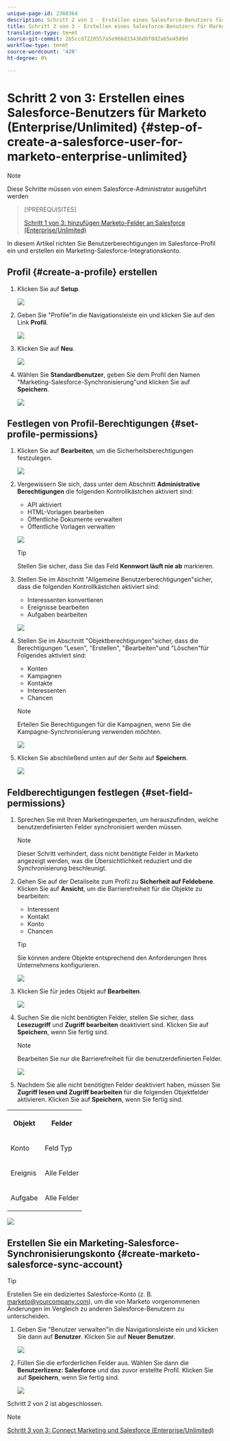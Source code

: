 ```yaml
---
unique-page-id: 2360364
description: Schritt 2 von 3 - Erstellen eines Salesforce-Benutzers für Marketing (Enterprise/Unlimited - Marketing Docs - Produktdokumentation
title: Schritt 2 von 3 - Erstellen eines Salesforce-Benutzers für Marketing (Enterprise/Unlimited)
translation-type: tm+mt
source-git-commit: 2b5ccd7220557a5e966d33436d0f0d2a65e4589d
workflow-type: tm+mt
source-wordcount: '420'
ht-degree: 0%

---
```



# Schritt 2 von 3: Erstellen eines Salesforce-Benutzers für Marketo (Enterprise/Unlimited) {#step-of-create-a-salesforce-user-for-marketo-enterprise-unlimited}

>[!NOTE]
>
>Diese Schritte müssen von einem Salesforce-Administrator ausgeführt werden

>[!PREREQUISITES]
>
>[Schritt 1 von 3: hinzufügen Marketo-Felder an Salesforce (Enterprise/Unlimited)](/help/marketo/product-docs/crm-sync/salesforce-sync/setup/enterprise-unlimited-edition/step-1-of-3-add-marketo-fields-to-salesforce-enterprise-unlimited.md)

In diesem Artikel richten Sie Benutzerberechtigungen im Salesforce-Profil ein und erstellen ein Marketing-Salesforce-Integrationskonto.

## Profil {#create-a-profile} erstellen

1. Klicken Sie auf **Setup**.

   ![](assets/image2015-6-11-16-3a15-3a27.png)

1. Geben Sie &quot;Profile&quot;in die Navigationsleiste ein und klicken Sie auf den Link **Profil**.

   ![](assets/sfdc-profiles-hands.png)

1. Klicken Sie auf **Neu**.

   ![](assets/image2014-12-9-9-3a19-3a15.png)

1. Wählen Sie **Standardbenutzer**, geben Sie dem Profil den Namen &quot;Marketing-Salesforce-Synchronisierung&quot;und klicken Sie auf **Speichern**.

   ![](assets/image2014-12-9-9-3a19-3a22.png)

## Festlegen von Profil-Berechtigungen {#set-profile-permissions}

1. Klicken Sie auf **Bearbeiten**, um die Sicherheitsberechtigungen festzulegen.

   ![](assets/image2014-12-9-9-3a19-3a30.png)

1. Vergewissern Sie sich, dass unter dem Abschnitt **Administrative Berechtigungen** die folgenden Kontrollkästchen aktiviert sind:

   * API aktiviert
   * HTML-Vorlagen bearbeiten
   * Öffentliche Dokumente verwalten
   * Öffentliche Vorlagen verwalten

   ![](assets/image2014-12-9-9-3a19-3a38.png)

   >[!TIP]
   >
   >Stellen Sie sicher, dass Sie das Feld **Kennwort läuft nie ab** markieren.

1. Stellen Sie im Abschnitt &quot;Allgemeine Benutzerberechtigungen&quot;sicher, dass die folgenden Kontrollkästchen aktiviert sind:

   * Interessenten konvertieren
   * Ereignisse bearbeiten
   * Aufgaben bearbeiten

   ![](assets/image2014-12-9-9-3a19-3a47.png)

1. Stellen Sie im Abschnitt &quot;Objektberechtigungen&quot;sicher, dass die Berechtigungen &quot;Lesen&quot;, &quot;Erstellen&quot;, &quot;Bearbeiten&quot;und &quot;Löschen&quot;für Folgendes aktiviert sind:

   * Konten
   * Kampagnen
   * Kontakte
   * Interessenten
   * Chancen

   >[!NOTE]
   >
   >Erteilen Sie Berechtigungen für die Kampagnen, wenn Sie die Kampagne-Synchronisierung verwenden möchten.

   ![](assets/image2014-12-9-9-3a19-3a57.png)

1. Klicken Sie abschließend unten auf der Seite auf **Speichern**.

   ![](assets/image2014-12-9-9-3a20-3a5.png)

## Feldberechtigungen festlegen {#set-field-permissions}

1. Sprechen Sie mit Ihren Marketingexperten, um herauszufinden, welche benutzerdefinierten Felder synchronisiert werden müssen.

   >[!NOTE]
   >
   >Dieser Schritt verhindert, dass nicht benötigte Felder in Marketo angezeigt werden, was die Übersichtlichkeit reduziert und die Synchronisierung beschleunigt.

1. Gehen Sie auf der Detailseite zum Profil zu **Sicherheit auf Feldebene**. Klicken Sie auf **Ansicht**, um die Barrierefreiheit für die Objekte zu bearbeiten:

   * Interessent
   * Kontakt
   * Konto
   * Chancen

   >[!TIP]
   >
   >Sie können andere Objekte entsprechend den Anforderungen Ihres Unternehmens konfigurieren.

   ![](assets/image2014-12-9-9-3a20-3a14.png)

1. Klicken Sie für jedes Objekt auf **Bearbeiten**.

   ![](assets/sfdc-sync-field-edit1.png)

1. Suchen Sie die nicht benötigten Felder, stellen Sie sicher, dass **Lesezugriff** und **Zugriff bearbeiten** deaktiviert sind. Klicken Sie auf **Speichern**, wenn Sie fertig sind.

   >[!NOTE]
   >
   >Bearbeiten Sie nur die Barrierefreiheit für die benutzerdefinierten Felder.

   ![](assets/sfdc-sync-field-edit2.png)

1. Nachdem Sie alle nicht benötigten Felder deaktiviert haben, müssen Sie **Zugriff lesen und Zugriff bearbeiten** für die folgenden Objektfelder aktivieren. Klicken Sie auf **Speichern**, wenn Sie fertig sind.

<table> 
 <tbody> 
  <tr> 
   <th colspan="1" rowspan="1"><p>Objekt</p></th> 
   <th colspan="1" rowspan="1"><p>Felder</p></th> 
  </tr> 
  <tr> 
   <td colspan="1" rowspan="1"><p>Konto</p></td> 
   <td colspan="1" rowspan="1"><p>Feld Typ</p></td> 
  </tr> 
  <tr> 
   <td colspan="1" rowspan="1"><p>Ereignis</p></td> 
   <td colspan="1" rowspan="1"><p>Alle Felder</p></td> 
  </tr> 
  <tr> 
   <td colspan="1" rowspan="1"><p>Aufgabe</p></td> 
   <td colspan="1" rowspan="1"><p>Alle Felder</p></td> 
  </tr> 
 </tbody> 
</table>

![](assets/sfdc-check-the-boxes.png)

## Erstellen Sie ein Marketing-Salesforce-Synchronisierungskonto {#create-marketo-salesforce-sync-account}

>[!TIP]
>
>Erstellen Sie ein dediziertes Salesforce-Konto (z. B. marketo@yourcompany.com), um die von Marketo vorgenommenen Änderungen im Vergleich zu anderen Salesforce-Benutzern zu unterscheiden.

1. Geben Sie &quot;Benutzer verwalten&quot;in die Navigationsleiste ein und klicken Sie dann auf **Benutzer**. Klicken Sie auf **Neuer Benutzer**.

   ![](assets/sfdc-new-users.png)

1. Füllen Sie die erforderlichen Felder aus. Wählen Sie dann die **Benutzerlizenz: Salesforce** und das zuvor erstellte Profil. Klicken Sie auf **Speichern**, wenn Sie fertig sind.

   ![](assets/image2014-12-9-9-3a20-3a56.png)

Schritt 2 von 2 ist abgeschlossen.

>[!NOTE]
>
>[Schritt 3 von 3: Connect Marketing und Salesforce (Enterprise/Unlimited)](/help/marketo/product-docs/crm-sync/salesforce-sync/setup/enterprise-unlimited-edition/step-3-of-3-connect-marketo-and-salesforce-enterprise-unlimited.md)
